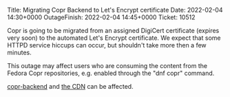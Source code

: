 Title: Migrating Copr Backend to Let's Encrypt certificate
Date: 2022-02-04 14:30+0000
OutageFinish: 2022-02-04 14:45+0000
Ticket: 10512

Copr is going to be migrated from an assigned DigiCert certificate (expires very
soon) to the automated Let's Encrypt certificate.  We expect that some HTTPD
service hiccups can occur, but shouldn't take more then a few minutes.

This outage may affect users who are consuming the content from the Fedora Copr
repositories, e.g. enabled through the "dnf copr" command.

[copr-backend](https://copr-be.cloud.fedoraproject.org/) and
[the CDN](https://download.copr.fedorainfracloud.org/) can be affected.
